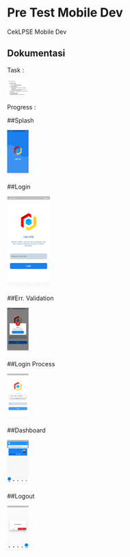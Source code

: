 # Pre Test Mobile Dev

CekLPSE Mobile Dev

## Dokumentasi

Task :

<img
  src="dokumentasi/task.jpg"
  alt="TASK"
  title="TASK"
  style="display: inline-block; margin: 0 auto; max-width: 50px">


Progress :

##Splash

<img
  src="dokumentasi/splash.jpg"
  alt="SplashScreen"
  title="SplashScreen"
  style="display: inline-block; margin: 0 auto; max-width: 50px">
  

##Login

<img
  src="dokumentasi/login.jpg"
  alt="login.jpg"
  title="login.jpg"
  style="display: inline-block; margin: 0 auto; max-width: 100px">
  

##Err. Validation

<img
  src="dokumentasi/error_validasi.jpg"
  alt="error_validasi"
  title="error_validasi"
  style="display: inline-block; margin: 0 auto; max-width: 50px">


##Login Process

<img
  src="dokumentasi/proseslogin.jpg"
  alt="error_validasi"
  title="error_validasi"
  style="display: inline-block; margin: 0 auto; max-width: 50px">

##Dashboard

<img
  src="dokumentasi/dashboard.jpg"
  alt="dashboard"
  title="dashboard"
  style="display: inline-block; margin: 0 auto; max-width: 50px">


##Logout

<img
  src="dokumentasi/logout.jpg"
  alt="logout"
  title="logout"
  style="display: inline-block; margin: 0 auto; max-width: 50px">

